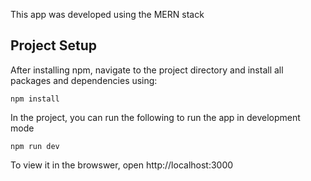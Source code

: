 This app was developed using the MERN stack  

## Project Setup

After installing npm, navigate to the project directory and install all packages and dependencies using:
```
npm install
```

In the project, you can run the following to run the app in development mode
```
npm run dev 
```
To view it in the browswer, open http://localhost:3000 



